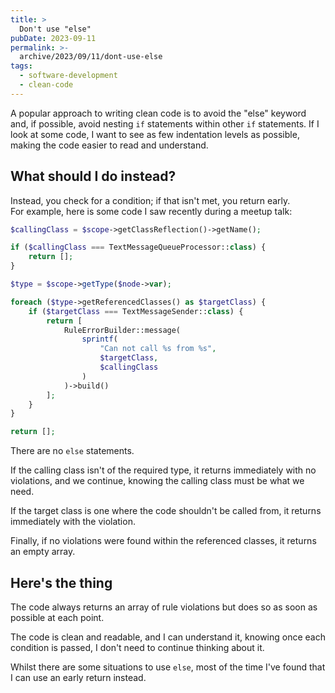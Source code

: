 ```yaml
---
title: >
  Don't use "else"
pubDate: 2023-09-11
permalink: >-
  archive/2023/09/11/dont-use-else
tags:
  - software-development
  - clean-code
---
```



A popular approach to writing clean code is to avoid the "else" keyword and, if possible, avoid nesting `if` statements within other `if` statements.
If I look at some code, I want to see as few indentation levels as possible, making the code easier to read and understand.

## What should I do instead?

Instead, you check for a condition; if that isn't met, you return early.
For example, here is some code I saw recently during a meetup talk:

```php
$callingClass = $scope->getClassReflection()->getName();

if ($callingClass === TextMessageQueueProcessor::class) {
    return [];
}

$type = $scope->getType($node->var);

foreach ($type->getReferencedClasses() as $targetClass) {
    if ($targetClass === TextMessageSender::class) {
        return [
            RuleErrorBuilder::message(
                sprintf(
                    "Can not call %s from %s",
                    $targetClass,
                    $callingClass
                )
            )->build()
        ];
    }
}

return [];
```

There are no `else` statements.

If the calling class isn't of the required type, it returns immediately with no violations, and we continue, knowing the calling class must be what we need.

If the target class is one where the code shouldn't be called from, it returns immediately with the violation.

Finally, if no violations were found within the referenced classes, it returns an empty array.

## Here's the thing

The code always returns an array of rule violations but does so as soon as possible at each point.

The code is clean and readable, and I can understand it, knowing once each condition is passed, I don't need to continue thinking about it.

Whilst there are some situations to use `else`, most of the time I've found that I can use an early return instead.
